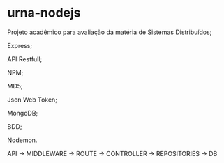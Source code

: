 # urna-nodejs

Projeto acadêmico para avaliação da matéria de Sistemas Distribuídos;

Express;

API Restfull;

NPM;

MD5;

Json Web Token;

MongoDB;

BDD;

Nodemon.

API -> MIDDLEWARE -> ROUTE -> CONTROLLER -> REPOSITORIES -> DB
